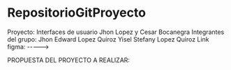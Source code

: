 # RepositorioGitProyecto
Proyecto: Interfaces de usuario Jhon Lopez y Cesar Bocanegra
Integrantes del grupo:
Jhon Edward Lopez Quiroz
Yisel Stefany Lopez Quiroz
Link figma:
----->

PROPUESTA DEL PROYECTO A REALIZAR:
